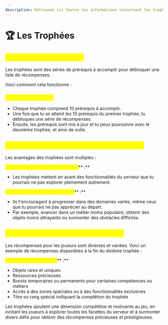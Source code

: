 ```yaml
---
description: Retrouvez ici toutes les informations concernant les trophées
---
```


# 🏆 Les Trophées

## <mark style="color:yellow;">C</mark><mark style="color:yellow;">**’est quoi les trophées ?**</mark>

Les trophées sont des séries de prérequis à accomplir pour débloquer une liste de récompenses.&#x20;

Voici comment cela fonctionne :

### <mark style="color:yellow;">S</mark><mark style="color:yellow;">**éries de prérequis**</mark>

* Chaque trophée comprend 10 prérequis à accomplir.
* Une fois que tu as atteint les 10 prérequis du premier trophée, tu débloques une série de récompenses.
* Ensuite, les prérequis sont mis à jour et tu peux poursuivre avec le deuxième trophée, et ainsi de suite.

## <mark style="color:yellow;">C</mark><mark style="color:yellow;">**’est quoi l’avantage d’avoir des trophées ?**</mark>

Les avantages des trophées sont multiples :

<mark style="color:yellow;">**Mise en valeur des fonctionnalités**</mark>** :**

* Les trophées mettent en avant des fonctionnalités du serveur que tu pourrais ne pas explorer pleinement autrement.

<mark style="color:yellow;">**Encouragement à la progression**</mark>** :**

* Ils t'encouragent à progresser dans des domaines variés, même ceux que tu pourrais ne pas apprécier au départ.
* Par exemple, avancer dans un métier moins populaire, obtenir des objets moins attrayants ou surmonter des obstacles difficiles.

## <mark style="color:yellow;">C'e</mark><mark style="color:yellow;">**st quoi la récompense du joueur ?**</mark>

Les récompenses pour les joueurs sont diverses et variées. Voici un exemple de récompenses disponibles à la fin du dixième trophée :

<mark style="color:yellow;">**Récompenses possibles**</mark>** :**

* Objets rares et uniques
* Ressources précieuses
* Boosts temporaires ou permanents pour certaines compétences ou métiers
* Accès à des zones spéciales ou à des fonctionnalités exclusives
* Titre ou rang spécial indiquant la complétion du trophée

Les trophées ajoutent une dimension compétitive et motivante au jeu, en incitant les joueurs à explorer toutes les facettes du serveur et à surmonter divers défis pour obtenir des récompenses précieuses et prestigieuses.
